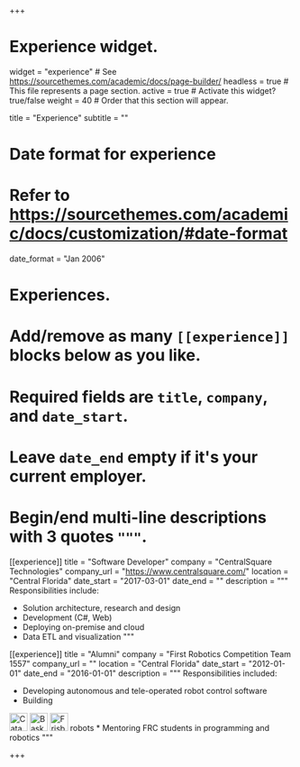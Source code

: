 +++
# Experience widget.
widget = "experience"  # See https://sourcethemes.com/academic/docs/page-builder/
headless = true  # This file represents a page section.
active = true  # Activate this widget? true/false
weight = 40  # Order that this section will appear.

title = "Experience"
subtitle = ""

# Date format for experience
#   Refer to https://sourcethemes.com/academic/docs/customization/#date-format
date_format = "Jan 2006"

# Experiences.
#   Add/remove as many `[[experience]]` blocks below as you like.
#   Required fields are `title`, `company`, and `date_start`.
#   Leave `date_end` empty if it's your current employer.
#   Begin/end multi-line descriptions with 3 quotes `"""`.
[[experience]]
  title = "Software Developer"
  company = "CentralSquare Technologies"
  company_url = "https://www.centralsquare.com/"
  location = "Central Florida"
  date_start = "2017-03-01"
  date_end = ""
  description = """
  Responsibilities include:
  
  * Solution architecture, research and design
  * Development (C#, Web)
  * Deploying on-premise and cloud
  * Data ETL and visualization
  """

[[experience]]
  title = "Alumni"
  company = "First Robotics Competition Team 1557"
  company_url = ""
  location = "Central Florida"
  date_start = "2012-01-01"
  date_end = "2016-01-01"
  description = """
  Responsibilities included:

  * Developing autonomous and tele-operated robot control software
  * Building
  <img alt="Catapult" src="/img/icon/catapult.png" width="32px" style="display: inline;" />
  <img alt="Basketball hoop" src="/img/icon/basketball.png" width="32px" style="display: inline;" />
  <img alt="Frisbee disc" src="/img/icon/frisbee.png" width="32px" style="display: inline;" /> robots
  * Mentoring FRC students in programming and robotics
  """

+++
